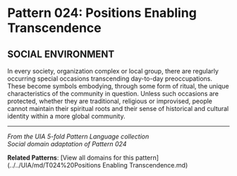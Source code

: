 # Pattern 024: Positions Enabling Transcendence

## SOCIAL ENVIRONMENT

In every society, organization complex or local group, there are regularly occurring special occasions transcending day-to-day preoccupations. These become symbols embodying, through some form of ritual, the unique characteristics of the community in question. Unless such occasions are protected, whether they are traditional, religious or improvised, people cannot maintain their spiritual roots and their sense of historical and cultural identity within a more global community.

---

*From the UIA 5-fold Pattern Language collection*  
*Social domain adaptation of Pattern 024*

**Related Patterns**: [View all domains for this pattern](../../UIA/md/T024%20Positions Enabling Transcendence.md)
